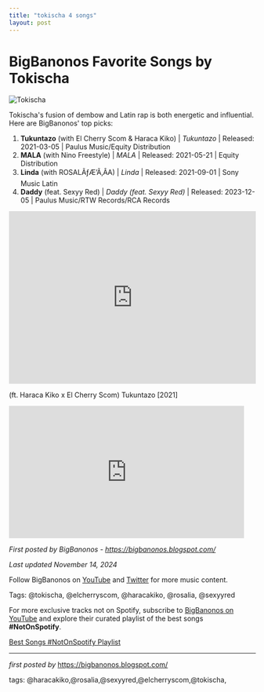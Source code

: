 ```yaml
---
title: "tokischa 4 songs"
layout: post
---
```

<h1>BigBanonos Favorite Songs by Tokischa</h1>
<img src="https://i.ytimg.com/vi/abb3ObvdBus/maxresdefault.jpg" alt="Tokischa"> <p>Tokischa's fusion of dembow and Latin rap is both energetic and influential. Here are BigBanonos' top picks:</p> <ol> <li><strong>Tukuntazo</strong> (with El Cherry Scom & Haraca Kiko) | <em>Tukuntazo</em> | Released: 2021-03-05 | Paulus Music/Equity Distribution</li> <li><strong>MALA</strong> (with Nino Freestyle) | <em>MALA</em> | Released: 2021-05-21 | Equity Distribution</li> <li><strong>Linda</strong> (with ROSALÃƒÆ’Ã‚ÂA) | <em>Linda</em> | Released: 2021-09-01 | Sony Music Latin</li> <li><strong>Daddy</strong> (feat. Sexyy Red) | <em>Daddy (feat. Sexyy Red)</em> | Released: 2023-12-05 | Paulus Music/RTW Records/RCA Records</li>
</ol> <div> <iframe src="https://open.spotify.com/embed/playlist/3qTxQe1iPciXQDA3YH5TYO?utm_source=generator" width="100%" height="352" frameborder="0" allowfullscreen="" allow="autoplay; clipboard-write; encrypted-media; fullscreen; picture-in-picture" loading="lazy"></iframe>
</div> <p>(ft. Haraca Kiko x El Cherry Scom) Tukuntazo [2021]</p>
<iframe frameborder="0" height="270" src="https://youtube.com/embed/y8jyhfaoly8" width="480"></iframe> <p><em>First posted by BigBanonos - <a href="https://bigbanonos.blogspot.com/">https://bigbanonos.blogspot.com/</a></em></p>
<p><em>Last updated November 14, 2024</em></p>
<p>Follow BigBanonos on <a href="https://www.youtube.com/@BigBanonos">YouTube</a> and <a href="https://x.com/bigbanonos">Twitter</a> for more music content.</p>
<p>Tags: @tokischa, @elcherryscom, @haracakiko, @rosalia, @sexyyred</p>


<!--Subscribe and Playlist Links-->
<div>
    <p>For more exclusive tracks not on Spotify, subscribe to <a href="https://www.youtube.com/@BigBanonos" target="_blank">BigBanonos on YouTube</a> and explore their curated playlist of the best songs <strong>#NotOnSpotify</strong>.</p>
    <p><a href="https://www.youtube.com/playlist?list=PLtuNtuTatqI0kFahUCbtbfenC_ET5O_tr" target="_blank">Best Songs #NotOnSpotify Playlist<br /></a></p></div>

<hr />

<p><em>first posted by</em> <a href="https://bigbanonos.blogspot.com/" rel="noopener" target="_new">https://bigbanonos.blogspot.com/</a></p>

<p>tags: @haracakiko,@rosalia,@sexyyred,@elcherryscom,@tokischa,</p>
